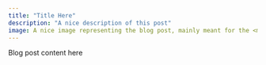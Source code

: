 ```yaml
---
title: "Title Here"
description: "A nice description of this post"
image: A nice image representing the blog post, mainly meant for the <meta> tags
---
```


Blog post content here
